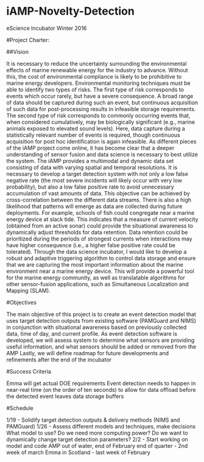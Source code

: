 # iAMP-Novelty-Detection
eScience Incubator Winter 2016

#Project Charter:

##Vision

It is necessary to reduce the uncertainty surrounding the environmental effects of marine renewable energy for the industry to advance. Without this, the cost of environmental compliance is likely to be prohibitive to marine energy developers. Environmental monitoring techniques must be able to identify two types of risks. The first type of risk corresponds to events which occur rarely, but have a severe consequence. A broad range of data should be captured during such an event, but continuous acquisition of such data for post-processing results in infeasible storage requirements. The second type of risk corresponds to commonly occurring events that, when considered cumulatively, may be biologically significant (e.g., marine animals exposed to elevated sound levels). Here, data capture during a statistically relevant number of events is required, though continuous acquisition for post hoc identification is again infeasible.
As different pieces of the iAMP project come online, it has become clear that a deeper understanding of sensor fusion and data science is necessary to best utilize the system. The iAMP provides a multimodal and dynamic data set consisting of data with varying spatial and temporal resolutions. It is necessary to develop a target detection system with not only a low false negative rate (the most severe incidents will likely occur with very low probability), but also a low false positive rate to avoid unnecessary accumulation of vast amounts of data. This objective can be achieved by cross-correlation between the different data streams. There is also a high likelihood that patterns will emerge as data are collected during future deployments. For example, schools of fish could congregate near a marine energy device at slack tide. This indicates that a measure of current velocity (obtained from an active sonar) could provide the situational awareness to dynamically adjust thresholds for data retention. Data retention could be prioritized during the periods of strongest currents when interactions may have higher consequence (i.e., a higher false positive rate could be tolerated). Through the data science incubator, I would like to develop a robust and adaptive triggering algorithm to control data storage and ensure that we are capturing the most important information about the marine environment near a marine energy device. This will provide a powerful tool for the marine energy community, as well as translatable algorithms for other sensor-fusion applications, such as Simultaneous Localization and Mapping (SLAM).  

#Objectives

The main objective of this project is to create an event detection model that uses target detection outputs from existing software (PAMGuard and NIMS) in conjunction with situational awareness based on previously collected data, time of day, and current profile.
As event detection software is developed, we will assess system to determine what sensors are providing useful information, and what sensors should be added or removed from the AMP
Lastly, we will define roadmap for future developments and refinements after the end of the incubator

#Success Criteria

Emma will get actual DOE requirements
Event detection needs to happen in near-real time (on the order of ten seconds) to allow for data offload before the detected event leaves data storage buffers

#Schedule

1/19 - Solidify target detection outputs & delivery methods (NIMS and PAMGuard)
1/26 - Assess different models and techniques, make decisions
What model to use?
Do we need more computing power?
Do we want to dynamically change target detection parameters?
2/2 - Start working on model and code 
AMP out of water, end of February
end of quarter - 2nd week of march
Emma in Scotland - last week of February
